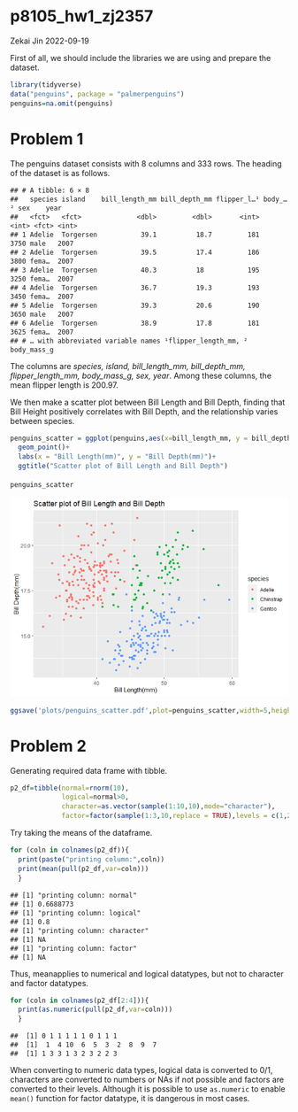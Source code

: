 p8105_hw1_zj2357
================
Zekai Jin
2022-09-19

First of all, we should include the libraries we are using and prepare
the dataset.

``` r
library(tidyverse)
data("penguins", package = "palmerpenguins")
penguins=na.omit(penguins)
```

# Problem 1

The penguins dataset consists with 8 columns and 333 rows. The heading
of the dataset is as follows.

    ## # A tibble: 6 × 8
    ##   species island    bill_length_mm bill_depth_mm flipper_l…¹ body_…² sex    year
    ##   <fct>   <fct>              <dbl>         <dbl>       <int>   <int> <fct> <int>
    ## 1 Adelie  Torgersen           39.1          18.7         181    3750 male   2007
    ## 2 Adelie  Torgersen           39.5          17.4         186    3800 fema…  2007
    ## 3 Adelie  Torgersen           40.3          18           195    3250 fema…  2007
    ## 4 Adelie  Torgersen           36.7          19.3         193    3450 fema…  2007
    ## 5 Adelie  Torgersen           39.3          20.6         190    3650 male   2007
    ## 6 Adelie  Torgersen           38.9          17.8         181    3625 fema…  2007
    ## # … with abbreviated variable names ¹​flipper_length_mm, ²​body_mass_g

The columns are *species, island, bill_length_mm, bill_depth_mm,
flipper_length_mm, body_mass_g, sex, year*. Among these columns, the
mean flipper length is 200.97.

We then make a scatter plot between Bill Length and Bill Depth, finding
that Bill Height positively correlates with Bill Depth, and the
relationship varies between species.

``` r
penguins_scatter = ggplot(penguins,aes(x=bill_length_mm, y = bill_depth_mm,color=species))+
  geom_point()+
  labs(x = "Bill Length(mm)", y = "Bill Depth(mm)")+
  ggtitle("Scatter plot of Bill Length and Bill Depth")

penguins_scatter
```

![](p8105_hw1_zj2357_files/figure-gfm/problem_1-1.png)<!-- -->

``` r
ggsave('plots/penguins_scatter.pdf',plot=penguins_scatter,width=5,height=3)
```

# Problem 2

Generating required data frame with tibble.

``` r
p2_df=tibble(normal=rnorm(10),
             logical=normal>0,
             character=as.vector(sample(1:10,10),mode="character"),
             factor=factor(sample(1:3,10,replace = TRUE),levels = c(1,2,3)))
```

Try taking the means of the dataframe.

``` r
for (coln in colnames(p2_df)){
  print(paste("printing column:",coln))
  print(mean(pull(p2_df,var=coln)))
  }
```

    ## [1] "printing column: normal"
    ## [1] 0.6688773
    ## [1] "printing column: logical"
    ## [1] 0.8
    ## [1] "printing column: character"
    ## [1] NA
    ## [1] "printing column: factor"
    ## [1] NA

Thus, meanapplies to numerical and logical datatypes, but not to
character and factor datatypes.

``` r
for (coln in colnames(p2_df[2:4])){
  print(as.numeric(pull(p2_df,var=coln)))
  }
```

    ##  [1] 0 1 1 1 1 1 0 1 1 1
    ##  [1]  1  4 10  6  5  3  2  8  9  7
    ##  [1] 1 3 3 1 3 2 3 2 2 3

When converting to numeric data types, logical data is converted to 0/1,
characters are converted to numbers or NAs if not possible and factors
are converted to their levels. Although it is possible to use
`as.numeric` to enable `mean()` function for factor datatype, it is
dangerous in most cases.
